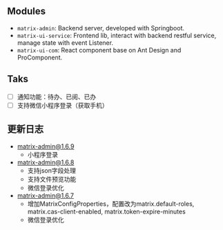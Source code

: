 ## Modules

- `matrix-admin`: Backend server, developed with Springboot.
- `matrix-ui-service`: Frontend lib, interact with backend restful service, manage state with event Listener.
- `matrix-ui-com`: React component base on Ant Design and ProComponent.

## Taks

- [ ] 通知功能：待办、已阅、已办
- [ ] 支持微信小程序登录（获取手机）

## 更新日志
- matrix-admin@1.6.9
  - 小程序登录
- matrix-admin@1.6.8
  - 支持json字段处理
  - 支持文件预览功能
  - 微信登录优化
- matrix-admin@1.6.7
  - 增加MatrixConfigProperties，配置改为matrix.default-roles, matrix.cas-client-enabled, matrix.token-expire-minutes
  - 微信登录优化

